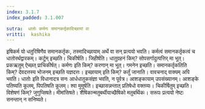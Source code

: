 ```yaml
---
index: 3.1.7
index_padded: 3.1.007

sutra:  धातोः कर्मणः समानकर्तृकादिच्छायां वा
vritti:  kashika 
---
```


इषिकर्म यो धतुरिषिणैव समानकर्तृकः, तस्मादिच्छायाम् अर्थे वा सन् प्रत्ययो भवति। कर्मत्वं समानकर्तृकत्वं च धातोरर्थद्वारकम्। कर्टुम् इच्छति। चिकीर्षति। जिहीर्षति। धातुग्रहनं किम्? सोपसर्गादुत्पत्तिर् मा भूत्। प्रकऋतुम् ऐच्छत् प्राचिकीर्षत्। कर्मणः इति किम्? करणान् मा भूत्। गमनेन इच्छति। समानकर्तृकतिति किम्? देवदत्तस्य भोजनम् इच्छति यज्ञदत्तः। इच्छायाम् इति किम्? कर्तुं जानाति। वावचनाद् वाक्यम् अपि भवति। धातोः इति विधानादत्र सनः आर्धधातुकसंज्ञा भवति, न पूर्वत्र। आशङ्कायाम् उपसंख्यानम्। आशङ्के पतिष्यति कूलम्, पिपतिषति कूलम्। श्वा मुमूर्षति। इच्छासन्नन्तात् प्रतिषेधो वक्तव्यः। चिकीर्षितुम् इच्छति। विशेषणं किम्? जुगुप्सिषते। मीमांसिषते। शैषिकान्मतुबर्थीयाच्छैषिको मतुबर्थिकः। सरूपः प्रत्ययो नेष्टः सनन्तान् न सनिष्यते।

